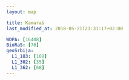 ```yaml
---
layout: map

title: Kamaraš
last_modified_at: 2018-05-21T23:31:17+02:00

WDPA: [16408]
BioRaS: [76]
geoSrbija:
  L1_183: [108]
  L1_302: [35]
  L1_362: [68]
---
```

